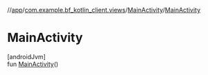 //[app](../../../index.md)/[com.example.bf_kotlin_client.views](../index.md)/[MainActivity](index.md)/[MainActivity](-main-activity.md)

# MainActivity

[androidJvm]\
fun [MainActivity](-main-activity.md)()
